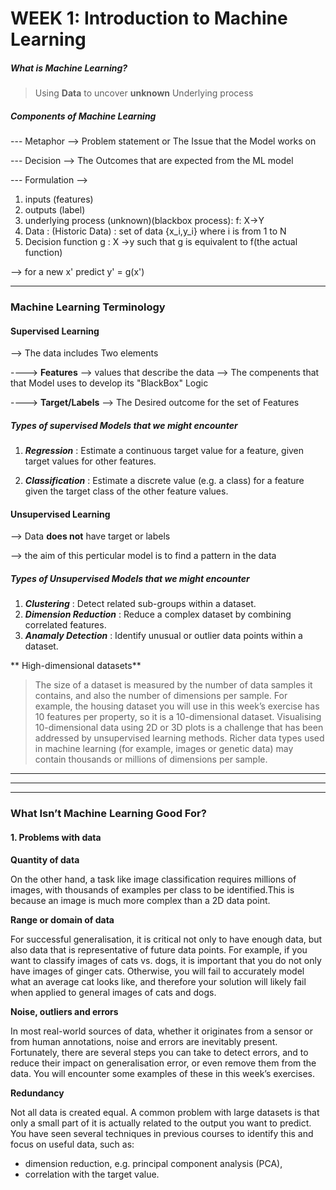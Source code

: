 # WEEK 1: Introduction to Machine Learning

##### What is Machine Learning?

> Using **Data** to uncover **unknown** Underlying process

##### Components of Machine Learning

--- Metaphor --> Problem statement or The Issue that the Model works on

--- Decision --> The Outcomes that are expected from the ML model

--- Formulation -->

1. inputs (features) 
2. outputs (label)
3. underlying process (unknown)(blackbox process): f: X->Y
4. Data : (Historic Data) : set of data {x_i,y_i} where i is from 1 to N
5. Decision function g : X ->y such that g is equivalent to f(the actual function)

--> for a new x' predict y' = g(x')

***

### Machine Learning Terminology

#### Supervised Learning

--> The data includes Two elements

----> **Features** --> values that describe the data --> The compenents that that Model uses to develop its "BlackBox" Logic

----> **Target/Labels** --> The Desired outcome for the set of Features 



##### Types of supervised Models that we might encounter

1. ***Regression*** :  Estimate a continuous target value for a feature, given target values for other features.

2. ***Classification***  :  Estimate a discrete value (e.g. a class) for a feature given the target class of the other feature values.

#### Unsupervised Learning

--> Data **does not** have target or labels

--> the aim of this perticular model is to find a pattern in the data

##### Types of Unsupervised Models that we might encounter

1. ***Clustering*** : Detect related sub-groups within a dataset.
2. ***Dimension Reduction*** : Reduce a complex dataset by combining correlated features.
3. ***Anamaly Detection*** : Identify unusual or outlier data points within a dataset.


** High-dimensional datasets**

>The size of a dataset is measured by the number of data samples it contains, and also the number of dimensions per sample. For example, the housing dataset you will use in this week’s exercise has 10 features per property, so it is a 10-dimensional dataset. Visualising 10-dimensional data using 2D or 3D plots is a challenge that has been addressed by unsupervised learning methods. Richer data types used in machine learning (for example, images or genetic data) may contain thousands or millions of dimensions per sample.

***
***
***

### What Isn’t Machine Learning Good For?

#### 1. Problems with data

**Quantity of data**

On the other hand, a task like image classification requires millions of images, with thousands of examples per class to be identified.This is because an image is much more complex than a 2D data point.

**Range or domain of data**

For successful generalisation, it is critical not only to have enough data, but also data that is representative of future data points. For example, if you want to classify images of cats vs. dogs, it is important that you do not only have images of ginger cats. Otherwise, you will fail to accurately model what an average cat looks like, and therefore your solution will likely fail when applied to general images of cats and dogs.

**Noise, outliers and errors**

In most real-world sources of data, whether it originates from a sensor or from human annotations, noise and errors are inevitably present. Fortunately, there are several steps you can take to detect errors, and to reduce their impact on generalisation error, or even remove them from the data. You will encounter some examples of these in this week’s exercises.

**Redundancy**

Not all data is created equal. A common problem with large datasets is that only a small part of it is actually related to the output you want to predict. You have seen several techniques in previous courses to identify this and focus on useful data, such as:

* dimension reduction, e.g. principal component analysis (PCA),
* correlation with the target value.
